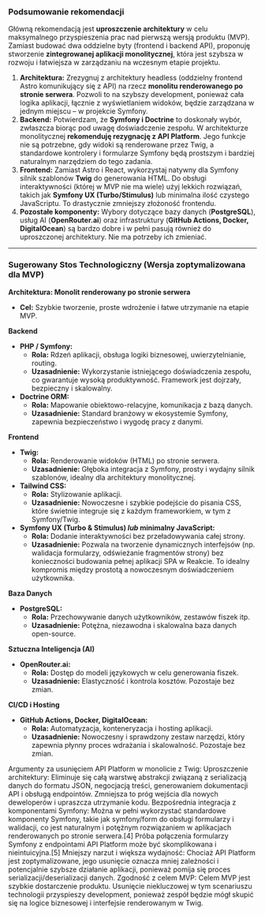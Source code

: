 ### Podsumowanie rekomendacji

Główną rekomendacją jest **uproszczenie architektury** w celu maksymalnego przyspieszenia prac nad pierwszą wersją produktu (MVP). Zamiast budować dwa oddzielne byty (frontend i backend API), proponuję stworzenie **zintegrowanej aplikacji monolitycznej**, która jest szybsza w rozwoju i łatwiejsza w zarządzaniu na wczesnym etapie projektu.

1.  **Architektura:** Zrezygnuj z architektury headless (oddzielny frontend Astro komunikujący się z API) na rzecz **monolitu renderowanego po stronie serwera**. Pozwoli to na szybszy development, ponieważ cała logika aplikacji, łącznie z wyświetlaniem widoków, będzie zarządzana w jednym miejscu – w projekcie Symfony.
2.  **Backend:** Potwierdzam, że **Symfony i Doctrine** to doskonały wybór, zwłaszcza biorąc pod uwagę doświadczenie zespołu. W architekturze monolitycznej **rekomenduję rezygnację z API Platform**. Jego funkcje nie są potrzebne, gdy widoki są renderowane przez Twig, a standardowe kontrolery i formularze Symfony będą prostszym i bardziej naturalnym narzędziem do tego zadania.
3.  **Frontend:** Zamiast Astro i React, wykorzystaj natywny dla Symfony silnik szablonów **Twig** do generowania HTML. Do obsługi interaktywności (której w MVP nie ma wiele) użyj lekkich rozwiązań, takich jak **Symfony UX (Turbo/Stimulus)** lub minimalna ilość czystego JavaScriptu. To drastycznie zmniejszy złożoność frontendu.
4.  **Pozostałe komponenty:** Wybory dotyczące bazy danych (**PostgreSQL**), usług AI (**OpenRouter.ai**) oraz infrastruktury (**GitHub Actions, Docker, DigitalOcean**) są bardzo dobre i w pełni pasują również do uproszczonej architektury. Nie ma potrzeby ich zmieniać.

---

### Sugerowany Stos Technologiczny (Wersja zoptymalizowana dla MVP)

**Architektura: Monolit renderowany po stronie serwera**
*   **Cel:** Szybkie tworzenie, proste wdrożenie i łatwe utrzymanie na etapie MVP.

**Backend**
*   **PHP / Symfony:**
    *   **Rola:** Rdzeń aplikacji, obsługa logiki biznesowej, uwierzytelnianie, routing.
    *   **Uzasadnienie:** Wykorzystanie istniejącego doświadczenia zespołu, co gwarantuje wysoką produktywność. Framework jest dojrzały, bezpieczny i skalowalny.
*   **Doctrine ORM:**
    *   **Rola:** Mapowanie obiektowo-relacyjne, komunikacja z bazą danych.
    *   **Uzasadnienie:** Standard branżowy w ekosystemie Symfony, zapewnia bezpieczeństwo i wygodę pracy z danymi.

**Frontend**
*   **Twig:**
    *   **Rola:** Renderowanie widoków (HTML) po stronie serwera.
    *   **Uzasadnienie:** Głęboka integracja z Symfony, prosty i wydajny silnik szablonów, idealny dla architektury monolitycznej.
*   **Tailwind CSS:**
    *   **Rola:** Stylizowanie aplikacji.
    *   **Uzasadnienie:** Nowoczesne i szybkie podejście do pisania CSS, które świetnie integruje się z każdym frameworkiem, w tym z Symfony/Twig.
*   **Symfony UX (Turbo & Stimulus) *lub* minimalny JavaScript:**
    *   **Rola:** Dodanie interaktywności bez przeładowywania całej strony.
    *   **Uzasadnienie:** Pozwala na tworzenie dynamicznych interfejsów (np. walidacja formularzy, odświeżanie fragmentów strony) bez konieczności budowania pełnej aplikacji SPA w Reakcie. To idealny kompromis między prostotą a nowoczesnym doświadczeniem użytkownika.

**Baza Danych**
*   **PostgreSQL:**
    *   **Rola:** Przechowywanie danych użytkowników, zestawów fiszek itp.
    *   **Uzasadnienie:** Potężna, niezawodna i skalowalna baza danych open-source.

**Sztuczna Inteligencja (AI)**
*   **OpenRouter.ai:**
    *   **Rola:** Dostęp do modeli językowych w celu generowania fiszek.
    *   **Uzasadnienie:** Elastyczność i kontrola kosztów. Pozostaje bez zmian.

**CI/CD i Hosting**
*   **GitHub Actions, Docker, DigitalOcean:**
    *   **Rola:** Automatyzacja, konteneryzacja i hosting aplikacji.
    *   **Uzasadnienie:** Nowoczesny i sprawdzony zestaw narzędzi, który zapewnia płynny proces wdrażania i skalowalność. Pozostaje bez zmian.


Argumenty za usunięciem API Platform w monolicie z Twig:
Uproszczenie architektury: Eliminuje się całą warstwę abstrakcji związaną z serializacją danych do formatu JSON, negocjacją treści, generowaniem dokumentacji API i obsługą endpointów. Zmniejsza to próg wejścia dla nowych deweloperów i upraszcza utrzymanie kodu.
Bezpośrednia integracja z komponentami Symfony: Można w pełni wykorzystać standardowe komponenty Symfony, takie jak symfony/form do obsługi formularzy i walidacji, co jest naturalnym i potężnym rozwiązaniem w aplikacjach renderowanych po stronie serwera.[4] Próba połączenia formularzy Symfony z endpointami API Platform może być skomplikowana i nieintuicyjna.[5]
Mniejszy narzut i większa wydajność: Chociaż API Platform jest zoptymalizowane, jego usunięcie oznacza mniej zależności i potencjalnie szybsze działanie aplikacji, ponieważ pomija się proces serializacji/deserializacji danych.
Zgodność z celem MVP: Celem MVP jest szybkie dostarczenie produktu. Usunięcie niekluczowej w tym scenariuszu technologii przyspieszy development, ponieważ zespół będzie mógł skupić się na logice biznesowej i interfejsie renderowanym w Twig.